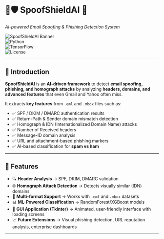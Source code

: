  

# 📧🛡️ SpoofShieldAI  🚀
*AI-powered Email Spoofing & Phishing Detection System*  

![SpoofShieldAI Banner](https://img.shields.io/badge/Email%20Security-AI%20Powered-blue?style=for-the-badge&logo=gmail)  
![Python](https://img.shields.io/badge/Python-3.10+-yellow?style=for-the-badge&logo=python)  
![TensorFlow](https://img.shields.io/badge/TensorFlow-ML-orange?style=for-the-badge&logo=tensorflow)  
![License](https://img.shields.io/badge/License-MIT-green?style=for-the-badge)  

---

## 🌟 Introduction  
**SpoofShieldAI** is an **AI-driven framework** to detect **email spoofing, phishing, and homograph attacks** by analyzing **headers, domains, and advanced features** that even Gmail and Yahoo often miss.  

It extracts **key features** from `.eml` and `.mbox` files such as:  
- ✅ SPF / DKIM / DMARC authentication results  
- ✅ Return-Path & Sender domain mismatch detection  
- ✅ Homograph & IDN (Internationalized Domain Name) attacks  
- ✅ Number of Received headers  
- ✅ Message-ID domain analysis  
- ✅ URL and attachment-based phishing markers  
- ✅ AI-based classification for **spam vs ham**  

---

## 🚀 Features  
- 🔍 **Header Analysis** → SPF, DKIM, DMARC validation  
- 🌐 **Homograph Attack Detection** → Detects visually similar (IDN) domains  
- 📂 **Multi-format Support** → Works with `.eml` and `.mbox` datasets  
- 📊 **ML-Powered Classification** → RandomForest/XGBoost models  
- 🎨 **GUI Application (Tkinter)** → Animated, user-friendly interface with loading screens  
- 📈 **Future Extensions** → Visual phishing detection, URL reputation analysis, enterprise dashboards  

---


